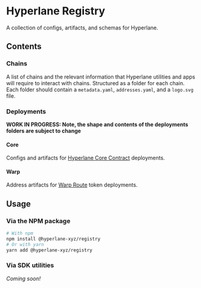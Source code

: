 # Hyperlane Registry

A collection of configs, artifacts, and schemas for Hyperlane.

## Contents

### Chains

A list of chains and the relevant information that Hyperlane utilities and apps will require to interact with chains.
Structured as a folder for each chain. Each folder should contain a `metadata.yaml`, `addresses.yaml`, and a `logo.svg` file.

### Deployments

**WORK IN PROGRESS: Note, the shape and contents of the deployments folders are subject to change**

#### Core

Configs and artifacts for [Hyperlane Core Contract](https://docs.hyperlane.xyz/docs/deploy/deploy-hyperlane) deployments.

#### Warp

Address artifacts for [Warp Route](https://docs.hyperlane.xyz/docs/deploy/deploy-warp-route) token deployments.

## Usage

### Via the NPM package

```sh
# With npm
npm install @hyperlane-xyz/registry
# Or with yarn
yarn add @hyperlane-xyz/registry
```

### Via SDK utilities

_Coming soon!_
